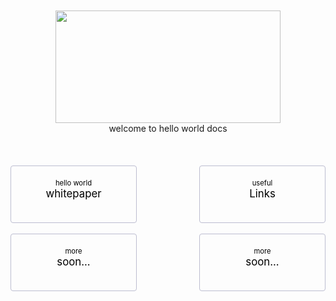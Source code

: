 
<br>
<br>

<center><img src="/000.png"  width="360" height="180"></center>

<center>welcome to hello world docs</center>

<br>
<br>
<br>


<div class="pagination-nav">
    <a class="pagination-nav__link prev" href="abstract.md">
        <div class="pagination-nav__sublabel">hello world</div>
        <div class="pagination-nav__label">whitepaper</div>
    </a>
    <a class="pagination-nav__link next" href="links.md">
        <div class="pagination-nav__sublabel">useful</div>
        <div class="pagination-nav__label">Links </div>
    </a>
</div>

<style>
    .pagination-nav {
        display: flex;
        justify-content: center;
        gap: 100px;
    }

    .pagination-nav__link {
        display: inline-block;
        padding: 20px;
        text-decoration: none;
        background: transparent;
        color: black;
        width: 250px;
        height: 50px;
        border: 1px solid #bcbdd0;
        border-radius: 4px;
        text-align: center;
    }

    .pagination-nav__sublabel {
        font-size: 0.8em;
    }

    .pagination-nav__label {
        font-size: 1.2em;
    }
</style>

<br>


<div class="pagination-nav">
    <a class="pagination-nav__link prev" href="helloWorldDocs.md">
        <div class="pagination-nav__sublabel">more</div>
        <div class="pagination-nav__label">soon...</div>
    </a>
    <a class="pagination-nav__link next" href="helloWorldDocs.md">
        <div class="pagination-nav__sublabel">more</div>
        <div class="pagination-nav__label">soon... </div>
    </a>
</div>

<style>
    .pagination-nav {
        display: flex;
        justify-content: center;
        gap: 100px;
    }

    .pagination-nav__link {
        display: inline-block;
        padding: 20px;
        text-decoration: none;
        background: transparent;
        color: black;
        width: 250px;
        height: 50px;
        border: 1px solid #bcbdd0;
        border-radius: 4px;
        text-align: center;
    }

    .pagination-nav__sublabel {
        font-size: 0.8em;
    }

    .pagination-nav__label {
        font-size: 1.2em;
    }
</style>